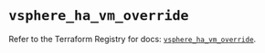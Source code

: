 # `vsphere_ha_vm_override`

Refer to the Terraform Registry for docs: [`vsphere_ha_vm_override`](https://registry.terraform.io/providers/hashicorp/vsphere/2.9.3/docs/resources/ha_vm_override).
